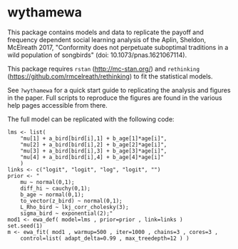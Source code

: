 wythamewa
==========

This package contains models and data to replicate the payoff and frequency dependent social learning analysis of the Aplin, Sheldon, McElreath 2017, "Conformity does not perpetuate suboptimal traditions in a wild population of songbirds" (doi: 10.1073/pnas.1621067114).

This package requires ``rstan`` (http://mc-stan.org/) and ``rethinking`` (https://github.com/rmcelreath/rethinking) to fit the statistical models.

See ``?wythamewa`` for a quick start guide to replicating the analysis and figures in the paper. Full scripts to reproduce the figures are found in the various help pages accessible from there.

The full model can be replicated with the following code:
```
lms <- list(
    "mu[1] + a_bird[bird[i],1] + b_age[1]*age[i]",
    "mu[2] + a_bird[bird[i],2] + b_age[2]*age[i]",
    "mu[3] + a_bird[bird[i],3] + b_age[3]*age[i]",
    "mu[4] + a_bird[bird[i],4] + b_age[4]*age[i]"
    )
links <- c("logit", "logit", "log", "logit", "")
prior <- "
    mu ~ normal(0,1);
    diff_hi ~ cauchy(0,1);
    b_age ~ normal(0,1);
    to_vector(z_bird) ~ normal(0,1);
    L_Rho_bird ~ lkj_corr_cholesky(3);
    sigma_bird ~ exponential(2);"
mod1 <- ewa_def( model=lms , prior=prior , link=links )
set.seed(1)
m <- ewa_fit( mod1 , warmup=500 , iter=1000 , chains=3 , cores=3 ,
    control=list( adapt_delta=0.99 , max_treedepth=12 ) )
```
